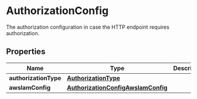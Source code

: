 

# AuthorizationConfig

The authorization configuration in case the HTTP endpoint requires authorization.

## Properties

| Name | Type | Description | Notes |
|------------ | ------------- | ------------- | -------------|
|**authorizationType** | [**AuthorizationType**](AuthorizationType.md) |  |  |
|**awsIamConfig** | [**AuthorizationConfigAwsIamConfig**](AuthorizationConfigAwsIamConfig.md) |  |  [optional] |



